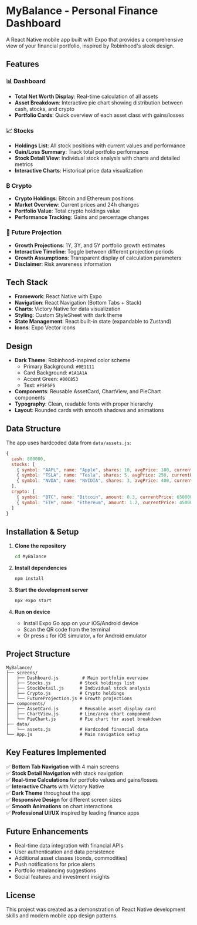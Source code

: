 # MyBalance - Personal Finance Dashboard

A React Native mobile app built with Expo that provides a comprehensive view of your financial portfolio, inspired by Robinhood's sleek design.

## Features

### 📊 Dashboard
- **Total Net Worth Display**: Real-time calculation of all assets
- **Asset Breakdown**: Interactive pie chart showing distribution between cash, stocks, and crypto
- **Portfolio Cards**: Quick overview of each asset class with gains/losses

### 📈 Stocks
- **Holdings List**: All stock positions with current values and performance
- **Gain/Loss Summary**: Track total portfolio performance
- **Stock Detail View**: Individual stock analysis with charts and detailed metrics
- **Interactive Charts**: Historical price data visualization

### ₿ Crypto
- **Crypto Holdings**: Bitcoin and Ethereum positions
- **Market Overview**: Current prices and 24h changes
- **Portfolio Value**: Total crypto holdings value
- **Performance Tracking**: Gains and percentage changes

### 🔮 Future Projection
- **Growth Projections**: 1Y, 3Y, and 5Y portfolio growth estimates
- **Interactive Timeline**: Toggle between different projection periods
- **Growth Assumptions**: Transparent display of calculation parameters
- **Disclaimer**: Risk awareness information

## Tech Stack

- **Framework**: React Native with Expo
- **Navigation**: React Navigation (Bottom Tabs + Stack)
- **Charts**: Victory Native for data visualization
- **Styling**: Custom StyleSheet with dark theme
- **State Management**: React built-in state (expandable to Zustand)
- **Icons**: Expo Vector Icons

## Design

- **Dark Theme**: Robinhood-inspired color scheme
  - Primary Background: `#0E1111`
  - Card Background: `#1A1A1A`
  - Accent Green: `#00C853`
  - Text: `#F5F5F5`
- **Components**: Reusable AssetCard, ChartView, and PieChart components
- **Typography**: Clean, readable fonts with proper hierarchy
- **Layout**: Rounded cards with smooth shadows and animations

## Data Structure

The app uses hardcoded data from `data/assets.js`:

```javascript
{
  cash: 800000,
  stocks: [
    { symbol: "AAPL", name: "Apple", shares: 10, avgPrice: 180, currentPrice: 190 },
    { symbol: "TSLA", name: "Tesla", shares: 5, avgPrice: 250, currentPrice: 220 },
    { symbol: "NVDA", name: "NVIDIA", shares: 3, avgPrice: 400, currentPrice: 480 }
  ],
  crypto: [
    { symbol: "BTC", name: "Bitcoin", amount: 0.3, currentPrice: 6500000 },
    { symbol: "ETH", name: "Ethereum", amount: 1.2, currentPrice: 450000 }
  ]
}
```

## Installation & Setup

1. **Clone the repository**
   ```bash
   cd MyBalance
   ```

2. **Install dependencies**
   ```bash
   npm install
   ```

3. **Start the development server**
   ```bash
   npx expo start
   ```

4. **Run on device**
   - Install Expo Go app on your iOS/Android device
   - Scan the QR code from the terminal
   - Or press `i` for iOS simulator, `a` for Android emulator

## Project Structure

```
MyBalance/
├── screens/
│   ├── Dashboard.js         # Main portfolio overview
│   ├── Stocks.js           # Stock holdings list
│   ├── StockDetail.js      # Individual stock analysis
│   ├── Crypto.js           # Crypto holdings
│   └── FutureProjection.js # Growth projections
├── components/
│   ├── AssetCard.js        # Reusable asset display card
│   ├── ChartView.js        # Line/area chart component
│   └── PieChart.js         # Pie chart for asset breakdown
├── data/
│   └── assets.js           # Hardcoded financial data
└── App.js                  # Main navigation setup
```

## Key Features Implemented

✅ **Bottom Tab Navigation** with 4 main screens  
✅ **Stock Detail Navigation** with stack navigation  
✅ **Real-time Calculations** for portfolio values and gains/losses  
✅ **Interactive Charts** with Victory Native  
✅ **Dark Theme** throughout the app  
✅ **Responsive Design** for different screen sizes  
✅ **Smooth Animations** on chart interactions  
✅ **Professional UI/UX** inspired by leading finance apps  

## Future Enhancements

- Real-time data integration with financial APIs
- User authentication and data persistence
- Additional asset classes (bonds, commodities)
- Push notifications for price alerts
- Portfolio rebalancing suggestions
- Social features and investment insights

## License

This project was created as a demonstration of React Native development skills and modern mobile app design patterns.